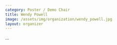 ```yaml
---
category: Poster / Demo Chair
title: Wendy Powell
image: /assets/img/organization/wendy_powell.jpg
layout: organizer
---
```


...
